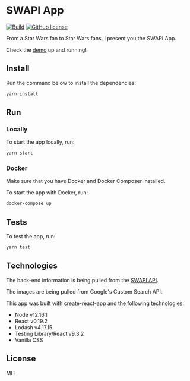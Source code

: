# SWAPI App

[![Build](https://github.com/cyruzin/swapi-app/workflows/Build/badge.svg)](https://github.com/cyruzin/swapi-app/actions?query=workflow%3ABuild+branch%3Amaster) [![GitHub license](https://img.shields.io/github/license/Naereen/StrapDown.js.svg)](https://github.com/Naereen/StrapDown.js/blob/master/LICENSE)

From a Star Wars fan to Star Wars fans, I present you the SWAPI App.

Check the [demo](https://cyruzin.github.io/swapi-app/) up and running!

## Install

Run the command below to install the dependencies:

```sh
yarn install
```

## Run 

### Locally

To start the app locally, run:

```sh
yarn start
```

### Docker

Make sure that you have Docker and Docker Composer installed.

To start the app with Docker, run:

```sh
docker-compose up 
```

## Tests

To test the app, run:

```sh
yarn test
```

## Technologies

The back-end information is being pulled from the [SWAPI API](https://swapi.co/).

The images are being pulled from Google's Custom Search API. 

This app was built with create-react-app and the following technologies:

- Node v12.16.1
- React v0.19.2
- Lodash v4.17.15
- Testing Library/React v9.3.2
- Vanilla CSS


## License

MIT